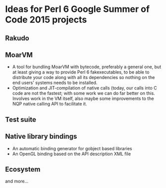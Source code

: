 # Ideas for Perl 6 Google Summer of Code 2015 projects


## Rakudo



## MoarVM

* A tool for bundling MoarVM with bytecode, preferably a general one, but at least giving a way to provide
  Perl 6 fakexecutables, to be able to distribute your code along with all its dependencies so nothing on the
  end users' systems needs to be installed.
* Optimization and JIT-compilation of native calls (today, our calls into C code are not the fastest; with
  some work we can do far better on this. Involves work in the VM itself, also maybe some improvements to
  the NQP native calling API to facilitate it.

## Test suite



## Native library bindings

* An automatic binding generator for gobject based libraries
* An OpenGL binding based on the API description XML file

## Ecosystem



and more...
